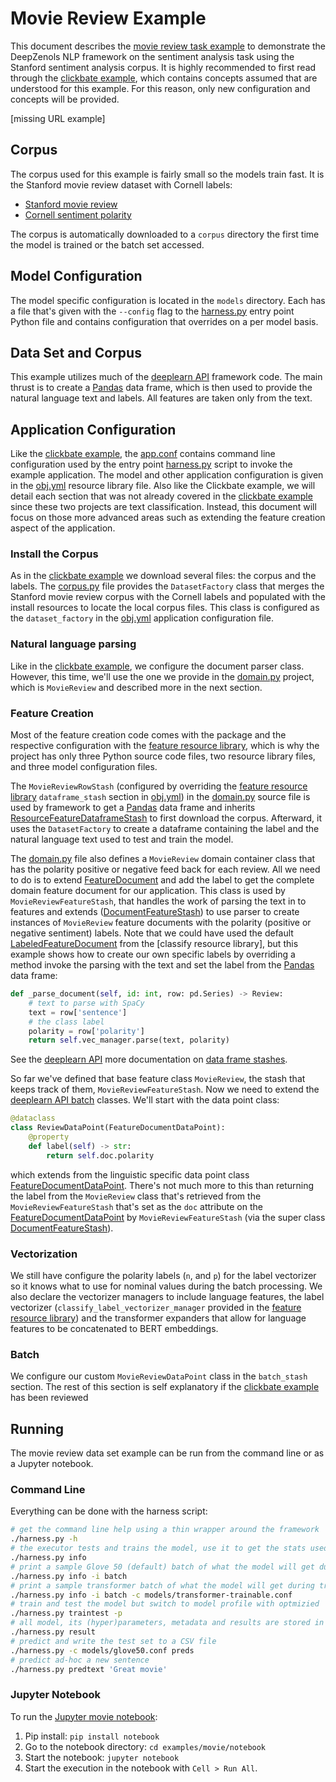 # Movie Review Example

This document describes the [movie review task example] to demonstrate the
DeepZenols NLP framework on the sentiment analysis task using the Stanford
sentiment analysis corpus.  It is highly recommended to first read through the
[clickbate example], which contains concepts assumed that are understood for
this example.  For this reason, only new configuration and concepts will be
provided.

[missing URL example]


## Corpus

The corpus used for this example is fairly small so the models train fast.  It
is the Stanford movie review dataset with Cornell labels:
* [Stanford movie review]
* [Cornell sentiment polarity]

The corpus is automatically downloaded to a `corpus` directory the first time
the model is trained or the batch set accessed.


## Model Configuration

The model specific configuration is located in the `models` directory.  Each
has a file that's given with the `--config` flag to the [harness.py] entry
point Python file and contains configuration that overrides on a per model
basis.


## Data Set and Corpus

This example utilizes much of the [deeplearn API] framework code.  The main
thrust is to create a [Pandas] data frame, which is then used to provide the
natural language text and labels.  All features are taken only from the text.


## Application Configuration

Like the [clickbate example], the [app.conf] contains command line
configuration used by the entry point [harness.py] script to invoke the example
application.  The model and other application configuration is given in the
[obj.yml] resource library file.  Also like the Clickbate example, we will
detail each section that was not already covered in the [clickbate example]
since these two projects are text classification.  Instead, this document will
focus on those more advanced areas such as extending the feature creation
aspect of the application.


### Install the Corpus

As in the [clickbate example] we download several files: the corpus and the
labels.  The [corpus.py] file provides the `DatasetFactory` class that merges
the Stanford movie review corpus with the Cornell labels and populated with the
install resources to locate the local corpus files.  This class is configured
as the `dataset_factory` in the [obj.yml] application configuration file.


### Natural language parsing

Like in the [clickbate example], we configure the document parser class.
However, this time, we'll use the one we provide in the [domain.py] project,
which is `MovieReview` and described more in the next section.


### Feature Creation

Most of the feature creation code comes with the package and the respective
configuration with the [feature resource library], which is why the project has
only three Python source code files, two resource library files, and three
model configuration files.

The `MovieReviewRowStash` (configured by overriding the [feature resource
library] `dataframe_stash` section in [obj.yml]) in the [domain.py] source file
is used by framework to get a [Pandas] data frame and inherits
[ResourceFeatureDataframeStash] to first download the corpus.  Afterward, it
uses the `DatasetFactory` to create a dataframe containing the label and the
natural language text used to test and train the model.

The [domain.py] file also defines a `MovieReview` domain container class that
has the polarity positive or negative feed back for each review.  All we need
to do is to extend [FeatureDocument] and add the label to get the complete
domain feature document for our application.  This class is used by
`MovieReviewFeatureStash`, that handles the work of parsing the text in to
features and extends ([DocumentFeatureStash]) to use parser to create instances
of `MovieReview` feature documents with the polarity (positive or negative
sentiment) labels.  Note that we could have used the default
[LabeledFeatureDocument] from the [classify resource library], but this example
shows how to create our own specific labels by overriding a method invoke the
parsing with the text and set the label from the [Pandas] data frame:
```python
def _parse_document(self, id: int, row: pd.Series) -> Review:
	# text to parse with SpaCy
	text = row['sentence']
	# the class label
	polarity = row['polarity']
	return self.vec_manager.parse(text, polarity)
```

See the [deeplearn API] more documentation on [data frame stashes].

So far we've defined that base feature class `MovieReview`, the stash that keeps
track of them, `MovieReviewFeatureStash`.  Now we need to extend the [deeplearn API
batch] classes.  We'll start with the data point class:
```python
@dataclass
class ReviewDataPoint(FeatureDocumentDataPoint):
    @property
    def label(self) -> str:
        return self.doc.polarity
```
which extends from the linguistic specific data point class
[FeatureDocumentDataPoint].  There's not much more to this than returning the
label from the `MovieReview` class that's retrieved from the `MovieReviewFeatureStash`
that's set as the `doc` attribute on the [FeatureDocumentDataPoint] by
`MovieReviewFeatureStash` (via the super class [DocumentFeatureStash]).


### Vectorization

We still have configure the polarity labels (`n`, and `p`) for the label
vectorizer so it knows what to use for nominal values during the batch
processing.  We also declare the vectorizer managers to include language
features, the label vectorizer (`classify_label_vectorizer_manager` provided in
the [feature resource library]) and the transformer expanders that allow for
language features to be concatenated to BERT embeddings.


### Batch

We configure our custom `MovieReviewDataPoint` class in the `batch_stash`
section.  The rest of this section is self explanatory if the [clickbate
example] has been reviewed


## Running

The movie review data set example can be run from the command line or as a
Jupyter notebook.


### Command Line

Everything can be done with the harness script:
```bash
# get the command line help using a thin wrapper around the framework
./harness.py -h
# the executor tests and trains the model, use it to get the stats used to train
./harness.py info
# print a sample Glove 50 (default) batch of what the model will get during training
./harness.py info -i batch
# print a sample transformer batch of what the model will get during training
./harness.py info -i batch -c models/transformer-trainable.conf 
# train and test the model but switch to model profile with optmizied 
./harness.py traintest -p
# all model, its (hyper)parameters, metadata and results are stored in subdirectory of files
./harness.py result
# predict and write the test set to a CSV file
./harness.py -c models/glove50.conf preds
# predict ad-hoc a new sentence
./harness.py predtext 'Great movie'
```


### Jupyter Notebook

To run the [Jupyter movie notebook]:
1. Pip install: `pip install notebook`
1. Go to the notebook directory: `cd examples/movie/notebook`
1. Start the notebook: `jupyter notebook`
1. Start the execution in the notebook with `Cell > Run All`.


<!-- links -->

[PyTorch]: https://pytorch.org
[Pandas]: https://pandas.pydata.org
[huggingface]: https://github.com/huggingface/transformers
[spaCy]: https://spacy.io
[GloVE]: https://nlp.stanford.edu/projects/glove/
[Word2Vec]: https://code.google.com/archive/p/word2vec/
[fastText]: https://fasttext.cc
[BERT]: https://huggingface.co/transformers/model_doc/bert.html
[Stanford movie review]: https://nlp.stanford.edu/sentiment/
[Cornell sentiment polarity]: https://www.cs.cornell.edu/people/pabo/movie-review-data/

[nlparse]: https://github.com/plandes/nlparse
[deeplearn API]: https://plandes.github.io/deeplearn/index.html
[data frame stashes]: https://plandes.github.io/deeplearn/doc/preprocess.html#data-as-a-pandas-data-frame
[deeplearn vectorizers]: https://plandes.github.io/deeplearn/doc/preprocess.html#vectorizers
[deeplearn API batch]: https://plandes.github.io/deeplearn/doc/preprocess.html#batches
[deeplearn API batch stash]: https://plandes.github.io/deeplearn/doc/preprocess.html#batch-stash
[resource libraries]: https://plandes.github.io/util/doc/config.html#resource-libraries
[resource library]: https://plandes.github.io/util/doc/config.html#resource-libraries

[deep NLP]: https://plandes.github.io/deepnlp/index.html
[movie review task example]: https://github.com/plandes/deepnlp/blob/master/example/movie
[obj.yml]: https://github.com/plandes/deepnlp/blob/master/example/movie/resources/obj.yml
[corpus.py]: https://github.com/plandes/deepnlp/blob/master/example/movie/src/movie/corpus.py
[domain.py]: https://github.com/plandes/deepnlp/blob/master/example/movie/src/movie/domain.py
[facade.py]: https://github.com/plandes/deepnlp/blob/master/example/movie/src/movie/facade.py
[Jupyter movie notebook]: https://github.com/plandes/deepnlp/blob/master/example/movie/notebook/movie.ipynb

[DataframeStash]: https://plandes.github.io/deeplearn/api/zensols.dataframe.html#zensols.dataframe.stash.DataframeStash
[Batch]: https://plandes.github.io/deeplearn/api/zensols.deeplearn.batch.html#zensols.deeplearn.batch.domain.Batch
[EncodableFeatureVectorizer]: https://plandes.github.io/deeplearn/api/zensols.deeplearn.vectorize.html#zensols.deeplearn.vectorize.manager.EncodableFeatureVectorizer
[FeatureVectorizerManager]: https://plandes.github.io/deeplearn/api/zensols.deeplearn.vectorize.html?highlight=featurevectorizermanager#zensols.deeplearn.vectorize.manager.FeatureVectorizerManager
[BatchDirectoryCompositeStash]: https://plandes.github.io/deeplearn/api/zensols.deeplearn.batch.html?highlight=batchdirectorycompositestash#zensols.deeplearn.batch.stash.BatchDirectoryCompositeStash
[DocumentFeatureStash]: https://plandes.github.io/deepnlp/api/zensols.deepnlp.feature.html#zensols.deepnlp.feature.stash.DocumentFeatureStash

[WordVectorSentenceFeatureVectorizer]: ../api/zensols.deepnlp.vectorize.html#zensols.deepnlp.vectorize.layer.WordVectorSentenceFeatureVectorizer
[GloveWordEmbedModel]: ../api/zensols.deepnlp.embed.html#zensols.deepnlp.embed.glove.GloveWordEmbedModel
[WordVectorEmbeddingLayer]: ../api/zensols.deepnlp.vectorize.html#zensols.deepnlp.vectorize.layer.WordVectorEmbeddingLayer
[FeatureDocument]: ../api/zensols.deepnlp.html#zensols.deepnlp.domain.FeatureDocument
[EnumContainerFeatureVectorizer]: ../api/zensols.deepnlp.vectorize.html#zensols.deepnlp.vectorize.vectorizers.EnumContainerFeatureVectorizer
[SpacyFeatureVectorizer]: ../api/zensols.deepnlp.vectorize.html#zensols.deepnlp.vectorize.spacy.SpacyFeatureVectorizer
[TextFeatureType]: ../api/zensols.deepnlp.vectorize.html#zensols.deepnlp.vectorize.manager.TextFeatureType
[FeatureDocumentVectorizer]: ../api/zensols.deepnlp.vectorize.html#zensols.deepnlp.vectorize.manager.FeatureDocumentVectorizer
[CountEnumContainerFeatureVectorizer]: ../api/zensols.deepnlp.vectorize.html#zensols.deepnlp.vectorize.vectorizers.CountEnumContainerFeatureVectorizer
[FeatureDocumentVectorizerManager]: ../api/zensols.deepnlp.vectorize.html#zensols.deepnlp.vectorize.manager.FeatureDocumentVectorizerManager
[FeatureDocumentParser]: ../api/zensols.deepnlp.html#zensols.deepnlp.parse.FeatureDocumentParser
[ResourceFeatureDataframeStash]: ../api/zensols.dataframe.html#zensols.dataframe.stash.ResourceFeatureDataframeStash
[FeatureDocumentDataPoint]: ../api/zensols.deepnlp.batch.html#zensols.deepnlp.batch.domain.FeatureDocumentDataPoint
[LanguageModelFacade]: ../api/zensols.deepnlp.model.html#zensols.deepnlp.model.facade.LanguageModelFacade
[LanguageModelFacadeConfig]: ../api/zensols.deepnlp.model.html#zensols.deepnlp.model.facade.LanguageModelFacadeConfig
[LabeledFeatureDocument]: ../api/zensols.deepnlp.classify.html#zensols.deepnlp.classify.domain.LabeledFeatureDocument

[glove resource library]: https://github.com/plandes/deepnlp/blob/master/resources/glove.conf
[clickbate example]: clickbate.md
[harness.py]: https://github.com/plandes/deepnlp/blob/master/example/movie/harness.py
[app.conf]: https://github.com/plandes/deepnlp/blob/master/example/movie/resources/app.conf
[obj.yml]: https://github.com/plandes/deepnlp/blob/master/example/movie/resources/app.conf
[feature resource library]: https://github.com/plandes/deepnlp/blob/master/example/movie/resources/feature.conf
